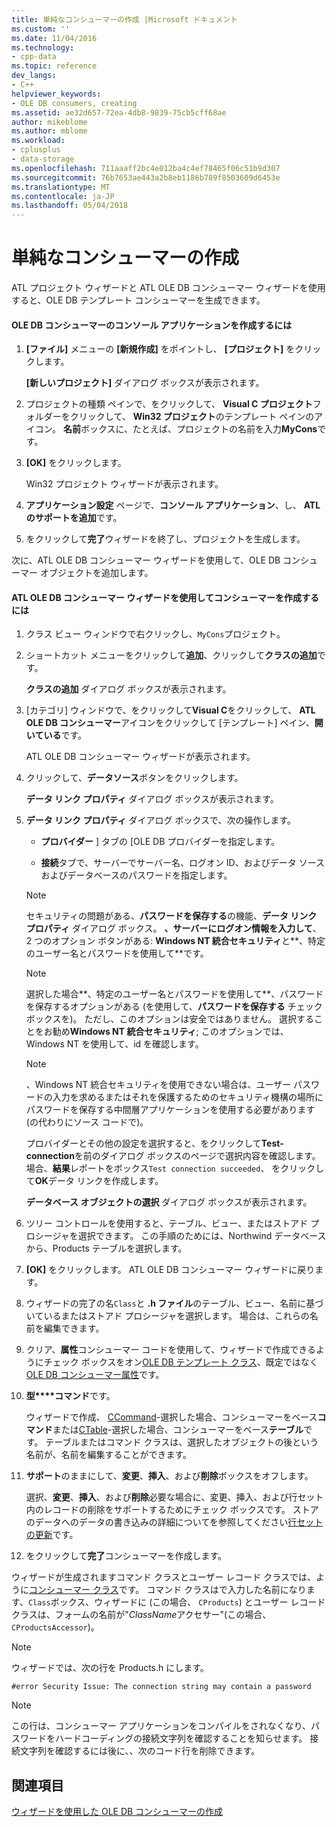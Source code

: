 ```yaml
---
title: 単純なコンシューマーの作成 |Microsoft ドキュメント
ms.custom: ''
ms.date: 11/04/2016
ms.technology:
- cpp-data
ms.topic: reference
dev_langs:
- C++
helpviewer_keywords:
- OLE DB consumers, creating
ms.assetid: ae32d657-72ea-4db8-9839-75cb5cff68ae
author: mikeblome
ms.author: mblome
ms.workload:
- cplusplus
- data-storage
ms.openlocfilehash: 711aaaff2bc4e012ba4c4ef78465f06c51b9d307
ms.sourcegitcommit: 76b7653ae443a2b8eb1186b789f8503609d6453e
ms.translationtype: MT
ms.contentlocale: ja-JP
ms.lasthandoff: 05/04/2018
---
```

# <a name="creating-a-simple-consumer"></a>単純なコンシューマーの作成
ATL プロジェクト ウィザードと ATL OLE DB コンシューマー ウィザードを使用すると、OLE DB テンプレート コンシューマーを生成できます。  
  
#### <a name="to-create-a-console-application-for-an-ole-db-consumer"></a>OLE DB コンシューマーのコンソール アプリケーションを作成するには  
  
1.  **[ファイル]** メニューの **[新規作成]** をポイントし、 **[プロジェクト]** をクリックします。  
  
     **[新しいプロジェクト]** ダイアログ ボックスが表示されます。  
  
2.  プロジェクトの種類 ペインで、をクリックして、 **Visual C プロジェクト**フォルダーをクリックして、 **Win32 プロジェクト**のテンプレート ペインのアイコン。 **名前**ボックスに、たとえば、プロジェクトの名前を入力**MyCons**です。  
  
3.  **[OK]** をクリックします。  
  
     Win32 プロジェクト ウィザードが表示されます。  
  
4.  **アプリケーション設定** ページで、**コンソール アプリケーション**、し、 **ATL のサポートを追加**です。  
  
5.  をクリックして**完了**ウィザードを終了し、プロジェクトを生成します。  
  
 次に、ATL OLE DB コンシューマー ウィザードを使用して、OLE DB コンシューマー オブジェクトを追加します。  
  
#### <a name="to-create-a-consumer-with-the-atl-ole-db-consumer-wizard"></a>ATL OLE DB コンシューマー ウィザードを使用してコンシューマーを作成するには  
  
1.  クラス ビュー ウィンドウで右クリックし、`MyCons`プロジェクト。  
  
2.  ショートカット メニューをクリックして**追加**、クリックして**クラスの追加**です。  
  
     **クラスの追加** ダイアログ ボックスが表示されます。  
  
3.  [カテゴリ] ウィンドウで、をクリックして**Visual C**をクリックして、 **ATL OLE DB コンシューマー**アイコンをクリックして [テンプレート] ペイン、**開いている**です。  
  
     ATL OLE DB コンシューマー ウィザードが表示されます。  
  
4.  クリックして、**データソース**ボタンをクリックします。  
  
     **データ リンク プロパティ** ダイアログ ボックスが表示されます。  
  
5.  **データ リンク プロパティ** ダイアログ ボックスで、次の操作します。  
  
    -   **プロバイダー** ] タブの [OLE DB プロバイダーを指定します。  
  
    -   **接続**タブで、サーバーでサーバー名、ログオン ID、およびデータ ソースおよびデータベースのパスワードを指定します。  
  
    > [!NOTE]
    >  セキュリティの問題がある、**パスワードを保存する**の機能、**データ リンク プロパティ** ダイアログ ボックス。 **、サーバーにログオン情報を入力して**、2 つのオプション ボタンがある: **Windows NT 統合セキュリティ**と**、特定のユーザー名とパスワードを使用して**です。  
  
    > [!NOTE]
    >  選択した場合**、特定のユーザー名とパスワードを使用して**、パスワードを保存するオプションがある (を使用して、**パスワードを保存する** チェック ボックスを)。 ただし、このオプションは安全ではありません。 選択することをお勧め**Windows NT 統合セキュリティ**; このオプションでは、Windows NT を使用して、id を確認します。  
  
    > [!NOTE]
    >  、Windows NT 統合セキュリティを使用できない場合は、ユーザー パスワードの入力を求めるまたはそれを保護するためのセキュリティ機構の場所にパスワードを保存する中間層アプリケーションを使用する必要があります (の代わりにソース コードで)。  
  
     プロバイダーとその他の設定を選択すると、をクリックして**Test-connection**を前のダイアログ ボックスのページで選択内容を確認します。 場合、**結果**レポートをボックス`Test connection succeeded`、 をクリックして**OK**データ リンクを作成します。  
  
     **データベース オブジェクトの選択** ダイアログ ボックスが表示されます。  
  
6.  ツリー コントロールを使用すると、テーブル、ビュー、またはストアド プロシージャを選択できます。 この手順のためには、Northwind データベースから、Products テーブルを選択します。  
  
7.  **[OK]** をクリックします。 ATL OLE DB コンシューマー ウィザードに戻ります。  
  
8.  ウィザードの完了の名`Class`と **.h ファイル**のテーブル、ビュー、名前に基づいているまたはストアド プロシージャを選択します。 場合は、これらの名前を編集できます。  
  
9. クリア、**属性**コンシューマー コードを使用して、ウィザードで作成できるようにチェック ボックスをオン[OLE DB テンプレート クラス](../../data/oledb/ole-db-consumer-templates-reference.md)、既定ではなく[OLE DB コンシューマー属性](../../windows/ole-db-consumer-attributes.md)です。  
  
10. **型****コマンド**です。  
  
     ウィザードで作成、 [CCommand](../../data/oledb/ccommand-class.md)-選択した場合、コンシューマーをベース**コマンド**または[CTable](../../data/oledb/ctable-class.md)-選択した場合、コンシューマーをベース**テーブル**です。 テーブルまたはコマンド クラスは、選択したオブジェクトの後という名前が、名前を編集することができます。  
  
11. **サポート**のままにして、**変更**、**挿入**、および**削除**ボックスをオフします。  
  
     選択、**変更**、**挿入**、および**削除**必要な場合に、変更、挿入、および行セット内のレコードの削除をサポートするためにチェック ボックスです。 ストアのデータへのデータの書き込みの詳細についてを参照してください[行セットの更新](../../data/oledb/updating-rowsets.md)です。  
  
12. をクリックして**完了**コンシューマーを作成します。  
  
 ウィザードが生成されますコマンド クラスとユーザー レコード クラスでは、ように[コンシューマー クラス](../../data/oledb/consumer-wizard-generated-classes.md)です。 コマンド クラスはで入力した名前になります、`Class`ボックス、ウィザードに (この場合、 `CProducts`) とユーザー レコード クラスは、フォームの名前が"*ClassName*アクセサー"(この場合、 `CProductsAccessor`)。  
  
> [!NOTE]
>  ウィザードでは、次の行を Products.h にします。  
  
```  
#error Security Issue: The connection string may contain a password  
```  
  
> [!NOTE]
>  この行は、コンシューマー アプリケーションをコンパイルをされなくなり、パスワードをハードコーディングの接続文字列を確認することを知らせます。 接続文字列を確認するには後に、、次のコード行を削除できます。  
  
## <a name="see-also"></a>関連項目  
 [ウィザードを使用した OLE DB コンシューマーの作成](../../data/oledb/creating-an-ole-db-consumer-using-a-wizard.md)